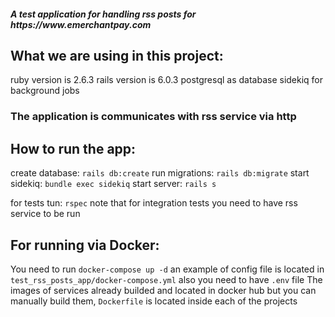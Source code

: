 <h5>A test application for handling rss posts for https://www.emerchantpay.com</h5>

<h2>What we are using in this project:</h2>
ruby version is 2.6.3
rails version is 6.0.3
postgresql as database
sidekiq for background jobs

<h3>The application is communicates with rss service via http</h3>

<h2>How to run the app:</h2>
create database: <code>rails db:create</code>
run migrations: <code>rails db:migrate</code>
start sidekiq: <code>bundle exec sidekiq</code>
start server: <code>rails s</code>

for tests tun: <code>rspec</code>
note that for integration tests you need to have rss service to be run

<h2>For running via Docker:</h2>
You need to run <code>docker-compose up -d</code>
an example of config file is located in <code>test_rss_posts_app/docker-compose.yml</code>
also you need to have <code>.env</code> file
The images of services already builded and located in docker hub but you can manually build them, <code>Dockerfile</code> is located inside each of the projects
